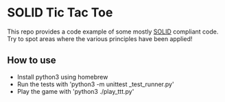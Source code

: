 # SOLID Tic Tac Toe

This repo provides a code example of some mostly [SOLID](http://www.butunclebob.com/ArticleS.UncleBob.PrinciplesOfOod) compliant code. Try to spot areas where the various principles have been applied!

## How to use

- Install python3 using homebrew
- Run the tests with 'python3 -m unittest _test_runner.py'
- Play the game with 'python3 ./play_ttt.py'
